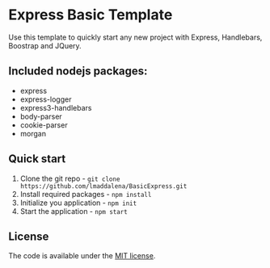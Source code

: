 # Express Basic Template

Use this template to quickly start any new project with Express, Handlebars, Boostrap and JQuery.


## Included nodejs packages:
* express
* express-logger
* express3-handlebars
* body-parser
* cookie-parser
* morgan

## Quick start
1. Clone the git repo - `git clone https://github.com/lmaddalena/BasicExpress.git`
2. Install required packages - `npm install`
3. Initialize you application - `npm init`
3. Start the application - `npm start`

## License

The code is available under the [MIT license](LICENSE.txt).